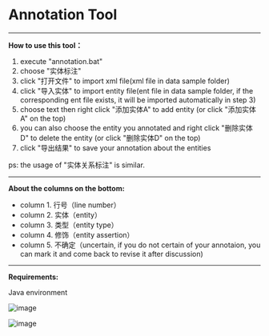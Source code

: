 # Annotation Tool #

---

**How to use this tool：**

1. execute "annotation.bat"
2. choose "实体标注"
3. click "打开文件" to import xml file(xml file in data sample folder)
4. click "导入实体" to import entity file(ent file in data sample folder, if the corresponding ent file exists, it will be imported automatically in step 3)
5. choose text then right click "添加实体A" to add entity (or click "添加实体A" on the top)
6. you can also choose the entity you annotated and right click "删除实体D" to delete the entity (or click "删除实体D" on the top)
7. click "导出结果" to save your annotation about the entities

ps: the usage of "实体关系标注" is similar.

---

**About the columns on the bottom:**

- column 1. 行号（line number）
- column 2. 实体（entity）
- column 3. 类型（entity type）
- column 4. 修饰（entity assertion）
- column 5. 不确定（uncertain, if you do not certain of your annotaion, you can mark it and come back to revise it after discussion) 

---

**Requirements:**

Java environment

![image](https://github.com/WILAB-HIT/Resources/blob/master/entity_assertion_relation/annotation_tool/entity.png)

![image](https://github.com/WILAB-HIT/Resources/blob/master/entity_assertion_relation/annotation_tool/relation.png)


